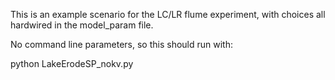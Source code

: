 This is an example scenario for the LC/LR flume experiment, with choices all hardwired in the model_param file. 

No command line parameters, so this should run with:

  python LakeErodeSP_nokv.py
